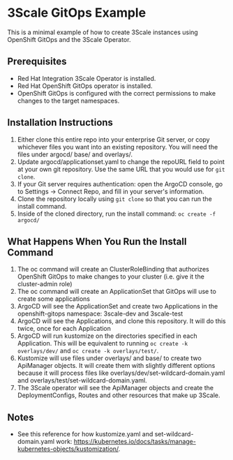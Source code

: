 # 3Scale GitOps Example
This is a minimal example of how to create 3Scale instances using OpenShift GitOps and the 3Scale Operator.

## Prerequisites
* Red Hat Integration 3Scale Operator is installed.
* Red Hat OpenShift GitOps operator is installed.
* OpenShift GitOps is configured with the correct permissions to make changes to the target namespaces.

## Installation Instructions

1. Either clone this entire repo into your enterprise Git server, or copy whichever files you want into an existing repository. You will need the files under argocd/ base/ and overlays/.
2. Update argocd/applicationset.yaml to change the repoURL field to point at your own git repository. Use the same URL that you would use for `git clone`.
3. If your Git server requires authentication: open the ArgoCD console, go to Settings -> Connect Repo, and fill in your server's information.
5. Clone the repository locally using `git clone` so that you can run the install command.
6. Inside of the cloned directory, run the install command: `oc create -f argocd/`

## What Happens When You Run the Install Command
1. The oc command will create an ClusterRoleBinding that authorizes OpenShift GitOps to make changes to your cluster (i.e. give it the cluster-admin role)
2. The oc command will create an ApplicationSet that GitOps will use to create some applications
3. ArgoCD will see the ApplicationSet and create two Applications in the openshift-gitops namespace: 3scale-dev and 3scale-test
4. ArgoCD will see the Applications, and clone this repository. It will do this twice, once for each Application
5. ArgoCD will run kustomize on the directories specified in each Application. This will be equivalent to running `oc create -k overlays/dev/` and `oc create -k overlays/test/`.
6. Kustomize will use files under overlays/ and base/ to create two ApiManager objects. It will create them with slightly different options because it will process files like overlays/dev/set-wildcard-domain.yaml and overlays/test/set-wildcard-domain.yaml.
7. The 3Scale operator will see the ApiManager objects and create the DeploymentConfigs, Routes and other resources that make up 3Scale.

## Notes
* See this reference for how kustomize.yaml and set-wildcard-domain.yaml work: https://kubernetes.io/docs/tasks/manage-kubernetes-objects/kustomization/.
